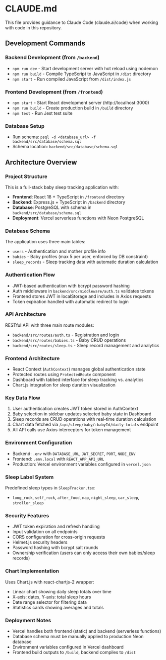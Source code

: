 # CLAUDE.md

This file provides guidance to Claude Code (claude.ai/code) when working with code in this repository.

## Development Commands

### Backend Development (from `/backend`)
- `npm run dev` - Start development server with hot reload using nodemon
- `npm run build` - Compile TypeScript to JavaScript in `/dist` directory
- `npm start` - Run compiled JavaScript from `/dist/index.js`

### Frontend Development (from `/frontend`)
- `npm start` - Start React development server (http://localhost:3000)
- `npm run build` - Create production build in `/build` directory
- `npm test` - Run Jest test suite

### Database Setup
- Run schema: `psql -d <database_url> -f backend/src/database/schema.sql`
- Schema location: `backend/src/database/schema.sql`

## Architecture Overview

### Project Structure
This is a full-stack baby sleep tracking application with:
- **Frontend**: React 18 + TypeScript in `/frontend` directory
- **Backend**: Express.js + TypeScript in `/backend` directory  
- **Database**: PostgreSQL with schema in `backend/src/database/schema.sql`
- **Deployment**: Vercel serverless functions with Neon PostgreSQL

### Database Schema
The application uses three main tables:
- `users` - Authentication and mother profile info
- `babies` - Baby profiles (max 5 per user, enforced by DB constraint)
- `sleep_records` - Sleep tracking data with automatic duration calculation

### Authentication Flow
- JWT-based authentication with bcrypt password hashing
- Auth middleware in `backend/src/middleware/auth.ts` validates tokens
- Frontend stores JWT in localStorage and includes in Axios requests
- Token expiration handled with automatic redirect to login

### API Architecture
RESTful API with three main route modules:
- `backend/src/routes/auth.ts` - Registration and login
- `backend/src/routes/babies.ts` - Baby CRUD operations
- `backend/src/routes/sleep.ts` - Sleep record management and analytics

### Frontend Architecture
- React Context (`AuthContext`) manages global authentication state
- Protected routes using `ProtectedRoute` component
- Dashboard with tabbed interface for sleep tracking vs. analytics
- Chart.js integration for sleep duration visualization

### Key Data Flow
1. User authentication creates JWT token stored in AuthContext
2. Baby selection in sidebar updates selected baby state in Dashboard
3. Sleep records are CRUD operations with real-time duration calculation
4. Chart data fetched via `/api/sleep/baby/:babyId/daily-totals` endpoint
5. All API calls use Axios interceptors for token management

### Environment Configuration
- Backend: `.env` with `DATABASE_URL`, `JWT_SECRET`, `PORT`, `NODE_ENV`
- Frontend: `.env.local` with `REACT_APP_API_URL`
- Production: Vercel environment variables configured in `vercel.json`

### Sleep Label System
Predefined sleep types in `SleepTracker.tsx`:
- `long_rock`, `self_rock`, `after_food`, `nap`, `night_sleep`, `car_sleep`, `stroller_sleep`

### Security Features
- JWT token expiration and refresh handling
- Input validation on all endpoints  
- CORS configuration for cross-origin requests
- Helmet.js security headers
- Password hashing with bcrypt salt rounds
- Ownership verification (users can only access their own babies/sleep records)

### Chart Implementation
Uses Chart.js with react-chartjs-2 wrapper:
- Linear chart showing daily sleep totals over time
- X-axis: dates, Y-axis: total sleep hours
- Date range selector for filtering data
- Statistics cards showing averages and totals

### Deployment Notes
- Vercel handles both frontend (static) and backend (serverless functions)
- Database schema must be manually applied to production Neon database
- Environment variables configured in Vercel dashboard
- Frontend build outputs to `/build`, backend compiles to `/dist`